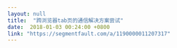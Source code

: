 ```yaml
---
layout: null
title:  "跨浏览器tab页的通信解决方案尝试"
date:  2018-01-03 00:24:00 +0800
link: "https://segmentfault.com/a/1190000011207317"
---
```

